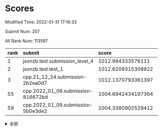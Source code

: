 # Scores

Modified Time: 2022-01-31 17:16:33

Submit Num: 207

All Rank Num: 113597

| rank |               submit               |       score        |       sigma        | pk_num |
| :--- | :--------------------------------- | :----------------- | :----------------- | :----- |
| 1    | jsonzb.test.submission_level_4     | 1012.984333576111  | 0.8174356759027787 | 2197   |
| 2    | jsonzb.test.test_1                 | 1012.6209315308922 | 0.8059295530580778 | 2195   |
| 3    | cpp.21_12_24.submission-2b2ea0d7   | 1012.1370793361397 | 0.8198118211101768 | 2195   |
| 55   | cpp.2022_01_09.submission-816672bd | 1004.6942434197364 | 0.730405473677874  | 2193   |
| 59   | cpp.2022_01_09.submission-5b0e3de2 | 1004.3380902529412 | 0.7221038168527114 | 2198   |


<details>
<summary>全部</summary>

| rank |                 submit                 |       score        |       sigma        | pk_num |
| :--- | :------------------------------------- | :----------------- | :----------------- | :----- |
| 1    | jsonzb.test.submission_level_4         | 1012.984333576111  | 0.8174356759027787 | 2197   |
| 2    | jsonzb.test.test_1                     | 1012.6209315308922 | 0.8059295530580778 | 2195   |
| 3    | cpp.21_12_24.submission-2b2ea0d7       | 1012.1370793361397 | 0.8198118211101768 | 2195   |
| 4    | gobigger.level_3.submission_level_3_36 | 1011.8704669975335 | 0.7783145828511364 | 2196   |
| 5    | gobigger.level_3.submission_level_3_31 | 1011.7710751099693 | 0.7864207816509579 | 2195   |
| 6    | gobigger.level_3.submission_level_3_29 | 1011.7642763276801 | 0.7704738663768053 | 2194   |
| 7    | gobigger.level_3.submission_level_3_26 | 1011.5926397298242 | 0.7866142776041447 | 2193   |
| 8    | gobigger.level_3.submission_level_3_39 | 1011.5160667548616 | 0.7603657829073217 | 2195   |
| 9    | gobigger.level_3.submission_level_3_12 | 1011.2919009596278 | 0.7794963437895437 | 2199   |
| 10   | gobigger.level_3.submission_level_3_25 | 1011.2800669145437 | 0.7869649892075494 | 2198   |
| 11   | gobigger.level_3.submission_level_3_45 | 1010.9643514734614 | 0.7578037587585057 | 2193   |
| 12   | gobigger.level_3.submission_level_3_5  | 1010.9171492696462 | 0.759821152310429  | 2192   |
| 13   | gobigger.level_3.submission_level_3_42 | 1010.911069772852  | 0.7695025271341004 | 2194   |
| 14   | gobigger.level_3.submission_level_3_0  | 1010.8999855529632 | 0.7778594527018183 | 2197   |
| 15   | gobigger.level_3.submission_level_3_4  | 1010.8749511794587 | 0.7695447708231874 | 2202   |
| 16   | gobigger.level_3.submission_level_3_30 | 1010.4836683577746 | 0.7727264023862296 | 2196   |
| 17   | gobigger.level_3.submission_level_3_10 | 1010.4014552768002 | 0.7524135764303178 | 2200   |
| 18   | gobigger.level_3.submission_level_3_35 | 1010.3358857162788 | 0.7762474199927267 | 2198   |
| 19   | gobigger.level_3.submission_level_3_28 | 1010.2763147617021 | 0.7705670348625197 | 2198   |
| 20   | gobigger.level_3.submission_level_3_24 | 1010.2643354976176 | 0.7650351212826577 | 2199   |
| 21   | gobigger.level_3.submission_level_3_8  | 1010.2118106585009 | 0.7693564139149222 | 2195   |
| 22   | gobigger.level_3.submission_level_3_15 | 1010.2070402718977 | 0.752892208536348  | 2198   |
| 23   | gobigger.level_3.submission_level_3_40 | 1010.169379734209  | 0.7573695026196505 | 2190   |
| 24   | gobigger.level_3.submission_level_3_44 | 1010.1096288630226 | 0.7435875558447996 | 2195   |
| 25   | gobigger.level_3.submission_level_3_27 | 1010.041867169344  | 0.7396855113524283 | 2194   |
| 26   | gobigger.level_3.submission_level_3_18 | 1010.0330765333794 | 0.7751562228326834 | 2194   |
| 27   | gobigger.level_3.submission_level_3_9  | 1010.0085411789579 | 0.7396283276942512 | 2195   |
| 28   | gobigger.level_3.submission_level_3_19 | 1009.9295030638611 | 0.7550715424887927 | 2192   |
| 29   | gobigger.level_3.submission_level_3_47 | 1009.8615433674265 | 0.7636621704621198 | 2197   |
| 30   | gobigger.level_3.submission_level_3_16 | 1009.8304603649352 | 0.7427065910807285 | 2198   |
| 31   | gobigger.level_3.submission_level_3_33 | 1009.7924884938637 | 0.7664886143796495 | 2194   |
| 32   | gobigger.level_3.submission_level_3_21 | 1009.7874639446055 | 0.7506350279138184 | 2194   |
| 33   | gobigger.level_3.submission_level_3_20 | 1009.5922579704709 | 0.7540974930771632 | 2199   |
| 34   | gobigger.level_3.submission_level_3_1  | 1009.5572088782085 | 0.7455958687976131 | 2197   |
| 35   | gobigger.level_3.submission_level_3_2  | 1009.5307480602299 | 0.7530555242765061 | 2197   |
| 36   | gobigger.level_3.submission_level_3_7  | 1009.5056733980208 | 0.749849566231808  | 2196   |
| 37   | gobigger.level_3.submission_level_3_14 | 1009.5020038388407 | 0.764465098034023  | 2198   |
| 38   | gobigger.level_3.submission_level_3_22 | 1009.4775611574381 | 0.7655155423480025 | 2194   |
| 39   | gobigger.level_3.submission_level_3_11 | 1009.4761604930263 | 0.7476195004244893 | 2196   |
| 40   | gobigger.level_3.submission_level_3_13 | 1009.2273881709041 | 0.743800635591645  | 2196   |
| 41   | gobigger.level_3.submission_level_3_3  | 1009.1537640765965 | 0.7490273850897304 | 2193   |
| 42   | gobigger.level_3.submission_level_3_38 | 1009.1276095169999 | 0.7385703892814346 | 2189   |
| 43   | gobigger.level_3.submission_level_3_43 | 1009.1221618487573 | 0.7476825472501053 | 2193   |
| 44   | gobigger.level_3.submission_level_3_49 | 1009.0576108358437 | 0.7446917876811534 | 2197   |
| 45   | gobigger.level_3.submission_level_3_48 | 1009.021826423876  | 0.7329134740631317 | 2193   |
| 46   | gobigger.level_3.submission_level_3_34 | 1009.0028852555005 | 0.7475338751316442 | 2193   |
| 47   | gobigger.level_3.submission_level_3_41 | 1008.9814897384633 | 0.7629970442745945 | 2195   |
| 48   | gobigger.level_3.submission_level_3_46 | 1008.8793185225029 | 0.7397215841678171 | 2194   |
| 49   | gobigger.level_3.submission_level_3_23 | 1008.8581325938286 | 0.7387502769794386 | 2196   |
| 50   | gobigger.level_3.submission_level_3_32 | 1008.844649878052  | 0.7595081437809102 | 2199   |
| 51   | gobigger.level_3.submission_level_3_37 | 1008.7866326511652 | 0.7310334728613057 | 2199   |
| 52   | gobigger.level_3.submission_level_3_17 | 1008.7246363662897 | 0.7496768956051463 | 2194   |
| 53   | gobigger.level_3.submission_level_3_6  | 1008.6570467400986 | 0.7401250080062584 | 2192   |
| 54   | gobigger.level_1.submission_level_1_30 | 1005.453138708406  | 0.7225573044787983 | 2196   |
| 55   | cpp.2022_01_09.submission-816672bd     | 1004.6942434197364 | 0.730405473677874  | 2193   |
| 56   | gobigger.level_1.submission_level_1_8  | 1004.6522722745436 | 0.720978738207371  | 2194   |
| 57   | gobigger.level_1.submission_level_1_14 | 1004.6218689397137 | 0.7079043249123433 | 2195   |
| 58   | gobigger.level_1.submission_level_1_39 | 1004.5664243734267 | 0.7226717569736059 | 2193   |
| 59   | cpp.2022_01_09.submission-5b0e3de2     | 1004.3380902529412 | 0.7221038168527114 | 2198   |
| 60   | gobigger.level_1.submission_level_1_6  | 1004.2447677458619 | 0.7104346152172549 | 2198   |
| 61   | gobigger.level_1.submission_level_1_37 | 1004.0978500548448 | 0.7215573216089212 | 2196   |
| 62   | gobigger.level_1.submission_level_1_48 | 1004.0884998830426 | 0.7202901121803527 | 2194   |
| 63   | gobigger.level_1.submission_level_1_32 | 1003.9449106812318 | 0.7203104543579075 | 2192   |
| 64   | gobigger.level_1.submission_level_1_31 | 1003.8348257284076 | 0.7165623261557097 | 2196   |
| 65   | gobigger.level_1.submission_level_1_17 | 1003.8129306525113 | 0.718207458193962  | 2195   |
| 66   | gobigger.level_1.submission_level_1_1  | 1003.743549177487  | 0.7282210059410311 | 2193   |
| 67   | gobigger.level_1.submission_level_1_0  | 1003.7360193142788 | 0.719907563592289  | 2197   |
| 68   | gobigger.level_1.submission_level_1_22 | 1003.62894623553   | 0.7165975368368204 | 2197   |
| 69   | gobigger.level_1.submission_level_1_5  | 1003.6044184386845 | 0.7193701875483535 | 2191   |
| 70   | gobigger.level_1.submission_level_1_16 | 1003.4592464282263 | 0.7192780161936215 | 2197   |
| 71   | gobigger.level_1.submission_level_1_4  | 1003.406262243436  | 0.7112747585235826 | 2192   |
| 72   | gobigger.level_1.submission_level_1_35 | 1003.4015826385596 | 0.7126067252530232 | 2199   |
| 73   | gobigger.level_1.submission_level_1_42 | 1003.3878253022706 | 0.7058917099512274 | 2196   |
| 74   | gobigger.level_1.submission_level_1_45 | 1003.3701755064615 | 0.7077055379032724 | 2194   |
| 75   | gobigger.level_1.submission_level_1_13 | 1003.3407243328846 | 0.7145552344680594 | 2198   |
| 76   | gobigger.level_1.submission_level_1_41 | 1003.3249132628323 | 0.7246264438132297 | 2199   |
| 77   | gobigger.level_1.submission_level_1_11 | 1003.2357330156718 | 0.7041777970224631 | 2200   |
| 78   | gobigger.level_1.submission_level_1_44 | 1003.2173651164679 | 0.7088965448792969 | 2196   |
| 79   | gobigger.level_1.submission_level_1_29 | 1003.1902700868571 | 0.7225870227077068 | 2197   |
| 80   | gobigger.level_1.submission_level_1_43 | 1003.1797832409185 | 0.7205360353016137 | 2194   |
| 81   | gobigger.level_1.submission_level_1_38 | 1003.1782170026834 | 0.7140945580002712 | 2190   |
| 82   | gobigger.level_1.submission_level_1_26 | 1003.1516392726654 | 0.7201884510223707 | 2190   |
| 83   | gobigger.level_1.submission_level_1_47 | 1003.1421687625985 | 0.7251139567000635 | 2198   |
| 84   | gobigger.level_1.submission_level_1_15 | 1003.0656581109157 | 0.7247987094618266 | 2194   |
| 85   | gobigger.level_1.submission_level_1_33 | 1003.0592283129815 | 0.7059074998650388 | 2193   |
| 86   | gobigger.level_1.submission_level_1_9  | 1003.0268942002643 | 0.713145076563451  | 2200   |
| 87   | gobigger.level_1.submission_level_1_2  | 1002.948625971453  | 0.7109291707359935 | 2195   |
| 88   | gobigger.level_1.submission_level_1_10 | 1002.9275336288138 | 0.7168401879227979 | 2192   |
| 89   | gobigger.level_1.submission_level_1_3  | 1002.8723575149749 | 0.7186949100336699 | 2196   |
| 90   | gobigger.level_1.submission_level_1_24 | 1002.7982800982141 | 0.7138128835254847 | 2199   |
| 91   | gobigger.level_1.submission_level_1_21 | 1002.7637758782037 | 0.7010917279547005 | 2191   |
| 92   | gobigger.level_1.submission_level_1_12 | 1002.7258202723135 | 0.72199299424491   | 2198   |
| 93   | gobigger.level_1.submission_level_1_25 | 1002.7132393572854 | 0.713410132580353  | 2192   |
| 94   | gobigger.level_1.submission_level_1_46 | 1002.6793467609587 | 0.7156189387333842 | 2198   |
| 95   | gobigger.level_1.submission_level_1_27 | 1002.6673722695589 | 0.722247166932944  | 2198   |
| 96   | gobigger.level_1.submission_level_1_49 | 1002.6135188919436 | 0.7112719406269435 | 2195   |
| 97   | gobigger.level_1.submission_level_1_19 | 1002.6046261729296 | 0.7054496470625773 | 2195   |
| 98   | gobigger.level_1.submission_level_1_34 | 1002.5294132941452 | 0.7200200945088014 | 2195   |
| 99   | gobigger.level_1.submission_level_1_20 | 1002.2445448478353 | 0.7095184247809575 | 2196   |
| 100  | gobigger.level_1.submission_level_1_28 | 1002.2218317699809 | 0.7148894092181766 | 2194   |
| 101  | gobigger.level_1.submission_level_1_23 | 1002.1672692601684 | 0.710664502886487  | 2195   |
| 102  | gobigger.level_1.submission_level_1_18 | 1001.8192097916163 | 0.7056181977235878 | 2198   |
| 103  | gobigger.level_1.submission_level_1_7  | 1001.7992737668314 | 0.7094579581773004 | 2187   |
| 104  | gobigger.level_1.submission_level_1_40 | 1001.7315523740538 | 0.709052878857294  | 2200   |
| 105  | gobigger.level_1.submission_level_1_36 | 1001.020042075705  | 0.7164049805416436 | 2196   |
| 106  | gobigger.random.submission_random_27   | 997.0575778085143  | 0.7109650845938327 | 2193   |
| 107  | gobigger.random.submission_random_19   | 996.9632844762726  | 0.7152206811954345 | 2197   |
| 108  | gobigger.random.submission_random_17   | 996.9361631285523  | 0.7060022937111472 | 2200   |
| 109  | gobigger.random.submission_random_45   | 996.8712064092987  | 0.7102883005670044 | 2196   |
| 110  | gobigger.random.submission_random_1    | 996.8673586382102  | 0.7040263213159599 | 2194   |
| 111  | gobigger.random.submission_random_18   | 996.696790467775   | 0.6993291738060293 | 2195   |
| 112  | gobigger.random.submission_random_30   | 996.6951560638881  | 0.7099678768540418 | 2197   |
| 113  | gobigger.random.submission_random_38   | 996.623447413677   | 0.7006308695193038 | 2191   |
| 114  | gobigger.random.submission_random_24   | 996.5937191450213  | 0.6967167880561647 | 2196   |
| 115  | gobigger.random.submission_random_20   | 996.4982389428983  | 0.7146611908456121 | 2195   |
| 116  | gobigger.random.submission_random_22   | 996.4469329799568  | 0.7187999253649499 | 2197   |
| 117  | gobigger.random.submission_random_35   | 996.4368655820089  | 0.7125700096103713 | 2196   |
| 118  | gobigger.random.submission_random_37   | 996.3288695022043  | 0.7310409015795944 | 2195   |
| 119  | gobigger.random.submission_random_14   | 996.3033758798222  | 0.7133644154669838 | 2192   |
| 120  | gobigger.random.submission_random_47   | 996.2843262023688  | 0.7107474413573451 | 2201   |
| 121  | gobigger.random.submission_random_5    | 996.2227369159467  | 0.7245251669480679 | 2195   |
| 122  | gobigger.random.submission_random_2    | 996.1949778871823  | 0.721480650450035  | 2196   |
| 123  | gobigger.random.submission_random_28   | 996.1714777177616  | 0.7202744913785505 | 2194   |
| 124  | gobigger.random.submission_random_25   | 996.1438053148935  | 0.7153871805470204 | 2191   |
| 125  | gobigger.random.submission_random_11   | 996.1238585085089  | 0.6973505797503672 | 2195   |
| 126  | gobigger.random.submission_random_49   | 996.0813862630107  | 0.7162522860247601 | 2192   |
| 127  | gobigger.random.submission_random_21   | 995.9781499228029  | 0.7022044030148918 | 2199   |
| 128  | gobigger.random.submission_random_33   | 995.935643932427   | 0.706243687576437  | 2193   |
| 129  | gobigger.random.submission_random_41   | 995.9146006066143  | 0.7140710707874122 | 2193   |
| 130  | gobigger.random.submission_random_48   | 995.8897903789363  | 0.7121065529251842 | 2199   |
| 131  | gobigger.random.submission_random_29   | 995.7962617368559  | 0.7016246437695531 | 2196   |
| 132  | gobigger.random.submission_random_34   | 995.7457029379949  | 0.705599072991543  | 2196   |
| 133  | gobigger.random.submission_random_9    | 995.7139510481679  | 0.7001199354692679 | 2198   |
| 134  | gobigger.random.submission_random_36   | 995.6504632620249  | 0.7147954204047634 | 2195   |
| 135  | gobigger.random.submission_random_16   | 995.6176128302351  | 0.7192776211694537 | 2192   |
| 136  | gobigger.random.submission_random_6    | 995.5710145555693  | 0.7120364279793754 | 2194   |
| 137  | gobigger.random.submission_random_12   | 995.5431304535664  | 0.7210540270210872 | 2194   |
| 138  | gobigger.random.submission_random_3    | 995.5355943573577  | 0.7142913957377898 | 2196   |
| 139  | gobigger.random.submission_random_46   | 995.4887359232299  | 0.703810472090557  | 2193   |
| 140  | gobigger.random.submission_random_23   | 995.4471049805355  | 0.708279151207665  | 2196   |
| 141  | gobigger.random.submission_random_44   | 995.4177796110322  | 0.7180138588547585 | 2192   |
| 142  | gobigger.random.submission_random_40   | 995.3611906714488  | 0.6972155514837165 | 2196   |
| 143  | gobigger.random.submission_random_4    | 995.3512698138593  | 0.7157684205651929 | 2191   |
| 144  | gobigger.random.submission_random_15   | 995.349542118785   | 0.7114370613609287 | 2194   |
| 145  | gobigger.random.submission_random_31   | 995.2762932926065  | 0.7166393280233864 | 2194   |
| 146  | gobigger.random.submission_random_10   | 995.2760576666961  | 0.7136090076256808 | 2196   |
| 147  | gobigger.random.submission_random_42   | 995.2217063647664  | 0.7055176926002883 | 2199   |
| 148  | gobigger.random.submission_random_32   | 995.1463316944602  | 0.7089366320848548 | 2189   |
| 149  | gobigger.random.submission_random_8    | 995.1433439189683  | 0.712774088390959  | 2197   |
| 150  | gobigger.random.submission_random_0    | 994.9887084546813  | 0.7205656446327383 | 2190   |
| 151  | gobigger.random.submission_random_26   | 994.986891141918   | 0.6986463510417534 | 2197   |
| 152  | gobigger.random.submission_random_43   | 994.9558398710213  | 0.726462704248421  | 2197   |
| 153  | gobigger.random.submission_random_39   | 994.6907921686409  | 0.7086082599468451 | 2193   |
| 154  | gobigger.random.submission_random_7    | 994.6622448359717  | 0.7140954275802682 | 2190   |
| 155  | gobigger.random.submission_random_13   | 994.3459637863778  | 0.7251225766334247 | 2192   |
| 156  | gobigger.level_2.submission_level_2_45 | 993.534885647818   | 0.7370062254064456 | 2194   |
| 157  | gobigger.level_2.submission_level_2_15 | 993.5282777059982  | 0.720263566525621  | 2195   |
| 158  | gobigger.level_2.submission_level_2_30 | 993.4422291350236  | 0.7370905684559761 | 2195   |
| 159  | gobigger.level_2.submission_level_2_44 | 993.4133293903814  | 0.7420810512359871 | 2199   |
| 160  | gobigger.level_2.submission_level_2_9  | 993.4003085947322  | 0.7292730577745724 | 2193   |
| 161  | gobigger.level_2.submission_level_2_26 | 993.3929178571914  | 0.7558270247649346 | 2195   |
| 162  | gobigger.level_2.submission_level_2_36 | 993.2719584175269  | 0.7317186069776065 | 2190   |
| 163  | gobigger.level_2.submission_level_2_38 | 993.2414437274043  | 0.7333045703938876 | 2197   |
| 164  | gobigger.level_2.submission_level_2_23 | 993.2146343720384  | 0.736346549186863  | 2192   |
| 165  | gobigger.level_2.submission_level_2_47 | 993.0260303773788  | 0.736027450337466  | 2193   |
| 166  | gobigger.level_2.submission_level_2_2  | 992.8888704706452  | 0.7399679679299699 | 2199   |
| 167  | gobigger.level_2.submission_level_2_48 | 992.7927031414712  | 0.7416512658982951 | 2195   |
| 168  | gobigger.level_2.submission_level_2_46 | 992.7592700021519  | 0.7285808641648246 | 2194   |
| 169  | gobigger.level_2.submission_level_2_11 | 992.7524522336032  | 0.7448122884747149 | 2197   |
| 170  | gobigger.level_2.submission_level_2_8  | 992.7497990793858  | 0.7340221759625897 | 2194   |
| 171  | gobigger.level_2.submission_level_2_33 | 992.6420271173376  | 0.7403348744917047 | 2190   |
| 172  | gobigger.level_2.submission_level_2_21 | 992.6364424154579  | 0.7347638560828872 | 2196   |
| 173  | gobigger.level_2.submission_level_2_34 | 992.5929083258038  | 0.723865782039997  | 2197   |
| 174  | gobigger.level_2.submission_level_2_13 | 992.581230357075   | 0.7264459678398466 | 2194   |
| 175  | gobigger.level_2.submission_level_2_5  | 992.5741242221869  | 0.7348609881116569 | 2194   |
| 176  | gobigger.level_2.submission_level_2_6  | 992.5637298230712  | 0.7429495911363888 | 2197   |
| 177  | gobigger.level_2.submission_level_2_27 | 992.4391568563643  | 0.7493690966169958 | 2194   |
| 178  | gobigger.level_2.submission_level_2_37 | 992.3689751443499  | 0.7573718942652625 | 2194   |
| 179  | gobigger.level_2.submission_level_2_16 | 992.3082429960236  | 0.7293452374500271 | 2196   |
| 180  | gobigger.level_2.submission_level_2_31 | 992.2823413088144  | 0.7481039608943215 | 2196   |
| 181  | gobigger.level_2.submission_level_2_49 | 992.2434188076372  | 0.7406247873699194 | 2199   |
| 182  | gobigger.level_2.submission_level_2_25 | 992.1445747868968  | 0.7388901967140973 | 2196   |
| 183  | gobigger.level_2.submission_level_2_24 | 992.0324792982094  | 0.7335515302148043 | 2197   |
| 184  | gobigger.level_2.submission_level_2_12 | 992.0264759910186  | 0.7403331071747746 | 2192   |
| 185  | gobigger.level_2.submission_level_2_14 | 991.8468036388241  | 0.752871115854973  | 2196   |
| 186  | gobigger.level_2.submission_level_2_35 | 991.683841839868   | 0.7294654077427882 | 2191   |
| 187  | gobigger.level_2.submission_level_2_17 | 991.5674720235049  | 0.7447067611153692 | 2194   |
| 188  | gobigger.level_2.submission_level_2_19 | 991.5549976988057  | 0.7634556917360533 | 2190   |
| 189  | gobigger.level_2.submission_level_2_40 | 991.5309418745123  | 0.7468276769520796 | 2193   |
| 190  | gobigger.level_2.submission_level_2_1  | 991.5055364602914  | 0.7511024594257019 | 2198   |
| 191  | gobigger.level_2.submission_level_2_0  | 991.4935869205555  | 0.7408049757824886 | 2193   |
| 192  | gobigger.level_2.submission_level_2_41 | 991.43160366704    | 0.7596701521668735 | 2192   |
| 193  | gobigger.level_2.submission_level_2_4  | 991.3865929953294  | 0.7508801571153909 | 2200   |
| 194  | gobigger.level_2.submission_level_2_32 | 991.3830532148013  | 0.7539197174384419 | 2199   |
| 195  | gobigger.level_2.submission_level_2_22 | 991.301749514439   | 0.7469708506598001 | 2198   |
| 196  | gobigger.level_2.submission_level_2_39 | 991.1268798301743  | 0.7378320025406965 | 2197   |
| 197  | gobigger.level_2.submission_level_2_7  | 990.9142649910511  | 0.7446282943004613 | 2194   |
| 198  | gobigger.level_2.submission_level_2_10 | 990.8630467796759  | 0.7439930919125906 | 2192   |
| 199  | gobigger.level_2.submission_level_2_3  | 990.7111999040221  | 0.7590340066516367 | 2194   |
| 200  | gobigger.level_2.submission_level_2_29 | 990.704536162875   | 0.7840761406860092 | 2192   |
| 201  | gobigger.level_2.submission_level_2_20 | 990.6332431194827  | 0.7565274334602906 | 2190   |
| 202  | gobigger.level_2.submission_level_2_18 | 990.5920789167311  | 0.7592801962850568 | 2195   |
| 203  | gobigger.level_2.submission_level_2_42 | 990.4259142088544  | 0.785007772009321  | 2198   |
| 204  | gobigger.level_2.submission_level_2_28 | 990.0461624879716  | 0.7565807957800151 | 2201   |
| 205  | gobigger.level_2.submission_level_2_43 | 990.036406983465   | 0.746405704038187  | 2196   |
| 206  | gobigger.none.submission_none_1        | 978.8702789018143  | 1.1560493173748836 | 2198   |
| 207  | gobigger.none.submission_none_0        | 977.1229325535522  | 1.2812270323547994 | 2190   |

</details>